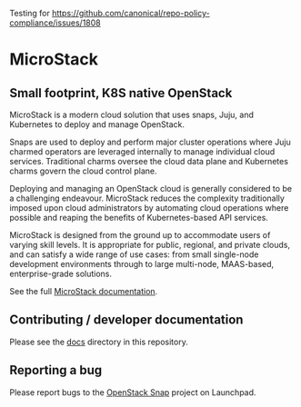 Testing for https://github.com/canonical/repo-policy-compliance/issues/1808

# MicroStack

## Small footprint, K8S native OpenStack

MicroStack is a modern cloud solution that uses snaps, Juju,
and Kubernetes to deploy and manage OpenStack.

Snaps are used to deploy and perform major cluster operations where
Juju charmed operators are leveraged internally to manage individual
cloud services. Traditional charms oversee the cloud data plane and
Kubernetes charms govern the cloud control plane.

Deploying and managing an OpenStack cloud is generally considered to
be a challenging endeavour. MicroStack reduces the complexity traditionally
imposed upon cloud administrators by automating cloud operations where
possible and reaping the benefits of Kubernetes-based API services.

MicroStack is designed from the ground up to accommodate users of
varying skill levels. It is appropriate for public, regional, and
private clouds, and can satisfy a wide range of use cases: from small
single-node development environments through to large multi-node,
MAAS-based, enterprise-grade solutions.

See the full [MicroStack documentation][microstack-docs].

## Contributing / developer documentation

Please see the [docs](./docs) directory in this repository.

## Reporting a bug

Please report bugs to the [OpenStack Snap][microstack] project on Launchpad.

[microstack-docs]: https://microstack.run/docs/
[microstack]: https://bugs.launchpad.net/snap-openstack
